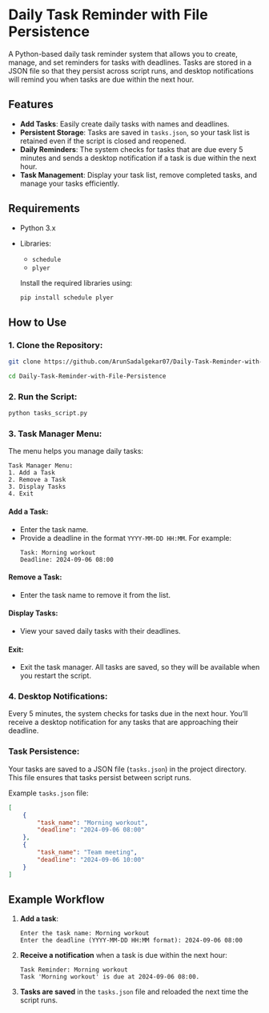 # Daily Task Reminder with File Persistence

A Python-based daily task reminder system that allows you to create, manage, and set reminders for tasks with deadlines. Tasks are stored in a JSON file so that they persist across script runs, and desktop notifications will remind you when tasks are due within the next hour.

## Features

- **Add Tasks**: Easily create daily tasks with names and deadlines.
- **Persistent Storage**: Tasks are saved in `tasks.json`, so your task list is retained even if the script is closed and reopened.
- **Daily Reminders**: The system checks for tasks that are due every 5 minutes and sends a desktop notification if a task is due within the next hour.
- **Task Management**: Display your task list, remove completed tasks, and manage your tasks efficiently.

## Requirements

- Python 3.x
- Libraries:
  - `schedule`
  - `plyer`
  
  Install the required libraries using:
  ```bash
  pip install schedule plyer
  ```

## How to Use

### 1. Clone the Repository:
```bash
git clone https://github.com/ArunSadalgekar07/Daily-Task-Reminder-with-File-Persistence.git
```
```bash
cd Daily-Task-Reminder-with-File-Persistence
```


### 2. Run the Script:
```bash
python tasks_script.py
```

### 3. Task Manager Menu:
The menu helps you manage daily tasks:
```
Task Manager Menu:
1. Add a Task
2. Remove a Task
3. Display Tasks
4. Exit
```

#### **Add a Task**:
- Enter the task name.
- Provide a deadline in the format `YYYY-MM-DD HH:MM`. For example:
  ```
  Task: Morning workout
  Deadline: 2024-09-06 08:00
  ```

#### **Remove a Task**:
- Enter the task name to remove it from the list.

#### **Display Tasks**:
- View your saved daily tasks with their deadlines.

#### **Exit**:
- Exit the task manager. All tasks are saved, so they will be available when you restart the script.

### 4. Desktop Notifications:
Every 5 minutes, the system checks for tasks due in the next hour. You’ll receive a desktop notification for any tasks that are approaching their deadline.

### Task Persistence:
Your tasks are saved to a JSON file (`tasks.json`) in the project directory. This file ensures that tasks persist between script runs.

Example `tasks.json` file:
```json
[
    {
        "task_name": "Morning workout",
        "deadline": "2024-09-06 08:00"
    },
    {
        "task_name": "Team meeting",
        "deadline": "2024-09-06 10:00"
    }
]
```


## Example Workflow

1. **Add a task**:
   ```
   Enter the task name: Morning workout
   Enter the deadline (YYYY-MM-DD HH:MM format): 2024-09-06 08:00
   ```

2. **Receive a notification** when a task is due within the next hour:
   ```
   Task Reminder: Morning workout
   Task 'Morning workout' is due at 2024-09-06 08:00.
   ```

3. **Tasks are saved** in the `tasks.json` file and reloaded the next time the script runs.
